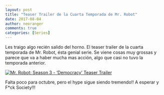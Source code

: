 ```yaml
---
layout: post
title: "Teaser Trailer de la Cuarta Temporada de Mr. Robot"
date: 2017-08-04
author: neoranger
comments: true
categories: [Series]
---
```


Les traigo algo recién salido del horno. El teaser trailer de la cuarta temporada de Mr. Robot, ésta genial serie.
Se viene cosas muy grossas y parece que va a haber mucha mas acción, algo que casi no tuvo la temporada anterior.

[![Mr. Robot: Season 3 - ‘Democracy’ Teaser Trailer](https://img.youtube.com/vi/CmtaZ8sOfbk/0.jpg)](https://www.youtube.com/watch?v=CmtaZ8sOfbk "Mr. Robot: Season 3 - ‘Democracy’ Teaser Trailer")

Falta poco para octubre, pero el hype sigue siendo tremendo!! A esperar y F*ck Society!!!